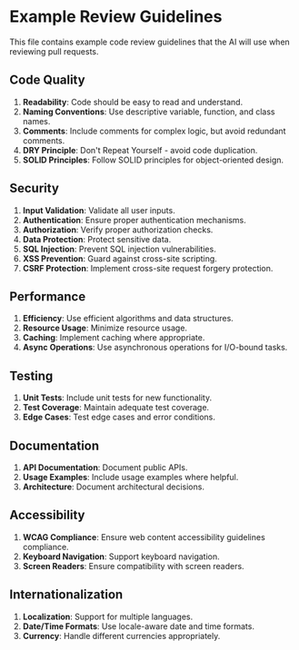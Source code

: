# Example Review Guidelines

This file contains example code review guidelines that the AI will use when reviewing pull requests.

## Code Quality

1. **Readability**: Code should be easy to read and understand.
2. **Naming Conventions**: Use descriptive variable, function, and class names.
3. **Comments**: Include comments for complex logic, but avoid redundant comments.
4. **DRY Principle**: Don't Repeat Yourself - avoid code duplication.
5. **SOLID Principles**: Follow SOLID principles for object-oriented design.

## Security

1. **Input Validation**: Validate all user inputs.
2. **Authentication**: Ensure proper authentication mechanisms.
3. **Authorization**: Verify proper authorization checks.
4. **Data Protection**: Protect sensitive data.
5. **SQL Injection**: Prevent SQL injection vulnerabilities.
6. **XSS Prevention**: Guard against cross-site scripting.
7. **CSRF Protection**: Implement cross-site request forgery protection.

## Performance

1. **Efficiency**: Use efficient algorithms and data structures.
2. **Resource Usage**: Minimize resource usage.
3. **Caching**: Implement caching where appropriate.
4. **Async Operations**: Use asynchronous operations for I/O-bound tasks.

## Testing

1. **Unit Tests**: Include unit tests for new functionality.
2. **Test Coverage**: Maintain adequate test coverage.
3. **Edge Cases**: Test edge cases and error conditions.

## Documentation

1. **API Documentation**: Document public APIs.
2. **Usage Examples**: Include usage examples where helpful.
3. **Architecture**: Document architectural decisions.

## Accessibility

1. **WCAG Compliance**: Ensure web content accessibility guidelines compliance.
2. **Keyboard Navigation**: Support keyboard navigation.
3. **Screen Readers**: Ensure compatibility with screen readers.

## Internationalization

1. **Localization**: Support for multiple languages.
2. **Date/Time Formats**: Use locale-aware date and time formats.
3. **Currency**: Handle different currencies appropriately.
